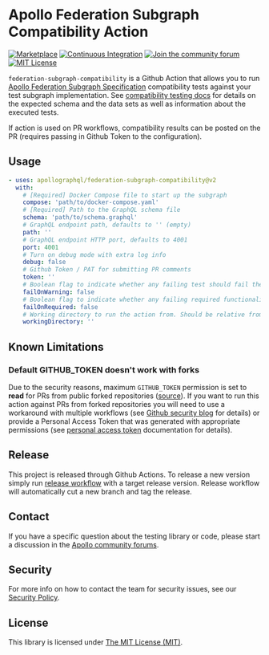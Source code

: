 # Apollo Federation Subgraph Compatibility Action

[![Marketplace](https://img.shields.io/badge/Github-Marketplace-orange)](https://github.com/marketplace/actions/apollo-federation-subgraph-compatibility)
[![Continuous Integration](https://github.com/apollographql/federation-subgraph-compatibility/workflows/Continuous%20Integration/badge.svg)](https://github.com/apollographql/federation-subgraph-compatibility/actions?query=workflow%3A"Continuous+Integration")
[![Join the community forum](https://img.shields.io/badge/Join%20The%20Community-Forum-blueviolet)](https://community.apollographql.com)
[![MIT License](https://img.shields.io/github/license/apollographql/federation-subgraph-compatibility)](https://github.com/apollographql/federation-subgraph-compatibility/blob/main/LICENSE)

`federation-subgraph-compatibility` is a Github Action that allows you to run [Apollo Federation Subgraph Specification](https://www.apollographql.com/docs/federation/subgraph-spec/) compatibility tests against your test subgraph implementation. See [compatibility testing docs](https://github.com/apollographql/apollo-federation-subgraph-compatibility/blob/main/COMPATIBILITY.md) for details on the expected schema and the data sets as well as information about the executed tests.

If action is used on PR workflows, compatibility results can be posted on the PR (requires passing in Github Token to the configuration).

## Usage

```yaml
- uses: apollographql/federation-subgraph-compatibility@v2
  with:
    # [Required] Docker Compose file to start up the subgraph
    compose: 'path/to/docker-compose.yaml'
    # [Required] Path to the GraphQL schema file
    schema: 'path/to/schema.graphql'
    # GraphQL endpoint path, defaults to '' (empty)
    path: ''
    # GraphQL endpoint HTTP port, defaults to 4001
    port: 4001
    # Turn on debug mode with extra log info
    debug: false
    # Github Token / PAT for submitting PR comments
    token: ''
    # Boolean flag to indicate whether any failing test should fail the script
    failOnWarning: false
    # Boolean flag to indicate whether any failing required functionality test should fail the script
    failOnRequired: false
    # Working directory to run the action from. Should be relative from the root of the project.
    workingDirectory: ''
```

## Known Limitations

### Default GITHUB_TOKEN doesn't work with forks

Due to the security reasons, maximum `GITHUB_TOKEN` permission is set to **read** for PRs from public forked repositories ([source](https://docs.github.com/en/actions/security-guides/automatic-token-authentication#permissions-for-the-github_token)). If you want to run this action against PRs from forked repositories you will need to use a workaround with multiple workflows (see [Github security blog](https://securitylab.github.com/research/github-actions-preventing-pwn-requests/) for details) or provide a Personal Access Token that was generated with appropriate permissions (see [personal access token](https://docs.github.com/en/authentication/keeping-your-account-and-data-secure/creating-a-personal-access-token) documentation for details).

## Release

This project is released through Github Actions. To release a new version simply run [release workflow](https://github.com/apollographql/federation-subgraph-compatibility/actions/workflows/release.yaml) with a target release version. Release workflow will automatically cut a new branch and tag the release.

## Contact

If you have a specific question about the testing library or code, please start a discussion in the [Apollo community forums](https://community.apollographql.com/).

## Security

For more info on how to contact the team for security issues, see our [Security Policy](https://github.com/apollographql/federation-subgraph-compatibility/security/policy).

## License

This library is licensed under [The MIT License (MIT)](./LICENSE).
